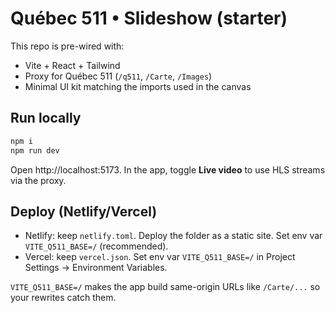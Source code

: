 
# Québec 511 • Slideshow (starter)

This repo is pre-wired with:
- Vite + React + Tailwind
- Proxy for Québec 511 (`/q511`, `/Carte`, `/Images`)
- Minimal UI kit matching the imports used in the canvas

## Run locally
```bash
npm i
npm run dev
```
Open http://localhost:5173. In the app, toggle **Live video** to use HLS streams via the proxy.

## Deploy (Netlify/Vercel)
- Netlify: keep `netlify.toml`. Deploy the folder as a static site. Set env var `VITE_Q511_BASE=/` (recommended).
- Vercel: keep `vercel.json`. Set env var `VITE_Q511_BASE=/` in Project Settings → Environment Variables.

`VITE_Q511_BASE=/` makes the app build same-origin URLs like `/Carte/...` so your rewrites catch them.
